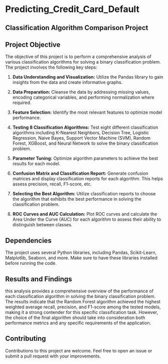# Predicting_Credit_Card_Default
## Classification Algorithm Comparison Project

## Project Objective

The objective of this project is to perform a comprehensive analysis of various classification algorithms for solving a binary classification problem. The project involves the following key steps:

1. **Data Understanding and Visualization:** Utilize the Pandas library to gain insights from the data and create informative graphs.

2. **Data Preparation:** Cleanse the data by addressing missing values, encoding categorical variables, and performing normalization where required.

3. **Feature Selection:** Identify the most relevant features to optimize model performance.

4. **Testing 8 Classification Algorithms:** Test eight different classification algorithms including K-Nearest Neighbors, Decision Tree, Logistic Regression, Naive Bayes, Support Vector Machine (SVM), Random Forest, XGBoost, and Neural Network to solve the binary classification problem.

5. **Parameter Tuning:** Optimize algorithm parameters to achieve the best results for each model.

6. **Confusion Matrix and Classification Report:** Generate confusion matrices and display classification reports for each algorithm. This helps assess precision, recall, F1-score, etc.

7. **Selecting the Best Algorithm:** Utilize classification reports to choose the algorithm that exhibits the best performance in solving the classification problem.

8. **ROC Curves and AUC Calculation:** Plot ROC curves and calculate the Area Under the Curve (AUC) for each algorithm to assess their ability to distinguish between classes.

## Dependencies

The project uses several Python libraries, including Pandas, Scikit-Learn, Matplotlib, Seaborn, and more. Make sure to have these libraries installed before running the code.

## Results and Findings

this analysis provides a comprehensive overview of the performance of each classification algorithm in solving the binary classification problem. The results indicate that the Random Forest algorithm achieved the highest weighted average recall, precision, and F1-score among the tested models, making it a strong contender for this specific classification task. However, the choice of the final algorithm should take into consideration both performance metrics and any specific requirements of the application.

## Contributing

Contributions to this project are welcome. Feel free to open an issue or submit a pull request with your improvements.

